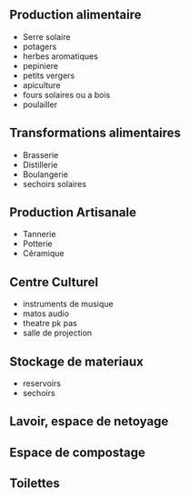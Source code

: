 ## Production alimentaire
- Serre solaire
- potagers
- herbes aromatiques
- pepiniere
- petits vergers
- apiculture
- fours solaires ou a bois
- poulailler
## Transformations alimentaires
- Brasserie
- Distillerie
- Boulangerie
- sechoirs solaires
## Production Artisanale
- Tannerie
- Potterie
- Céramique
## Centre Culturel
- instruments de musique
- matos audio
- theatre pk pas
- salle de projection
## Stockage de materiaux
- reservoirs
- sechoirs
## Lavoir, espace de netoyage

## Espace de compostage

## Toilettes